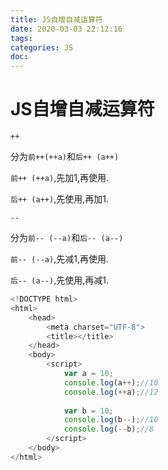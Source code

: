 ```yaml
---
title: JS自增自减运算符
date: 2020-03-03 22:12:16
tags:
categories: JS
doc:
---
```


# JS自增自减运算符

`++`

分为`前++(++a)`和`后++ (a++)`

`前++ (++a)`,先加1,再使用.

`后++ (a++)`,先使用,再加1.

`--`

分为`前-- (--a)`和`后-- (a--)`

`前-- (--a)`,先减1,再使用.

`后-- (a--)`,先使用,再减1.

```js
<!DOCTYPE html>
<html>
	<head>
		<meta charset="UTF-8">
		<title></title>
	</head>
	<body>
		<script>
			var a = 10;
			console.log(a++);//10
			console.log(++a);//12
			
			var b = 10;
			console.log(b--);//10
			console.log(--b);//8
		</script>
	</body>
</html>

```

